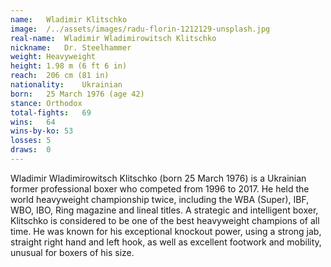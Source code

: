 ```yaml
---
name:   Wladimir Klitschko
image:  /../assets/images/radu-florin-1212129-unsplash.jpg
real-name:  Wladimir Wladimirowitsch Klitschko
nickname:   Dr. Steelhammer
weight: Heavyweight
height: 1.98 m (6 ft 6 in)
reach:  206 cm (81 in)
nationality:    Ukrainian
born:   25 March 1976 (age 42)
stance: Orthodox
total-fights:   69
wins:   64
wins-by-ko: 53
losses: 5
draws:  0
---
```

Wladimir Wladimirowitsch Klitschko (born 25 March 1976) is a Ukrainian former professional boxer who competed from 1996 to 2017. He held the world heavyweight championship twice, including the WBA (Super), IBF, WBO, IBO, Ring magazine and lineal titles. A strategic and intelligent boxer, Klitschko is considered to be one of the best heavyweight champions of all time. He was known for his exceptional knockout power, using a strong jab, straight right hand and left hook, as well as excellent footwork and mobility, unusual for boxers of his size.